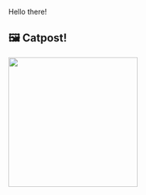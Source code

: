 Hello there!



## 🖼️ Catpost!

<sub>
    <img src="https://cdn2.thecatapi.com/images/6hj.jpg" height="256">
</sub>

